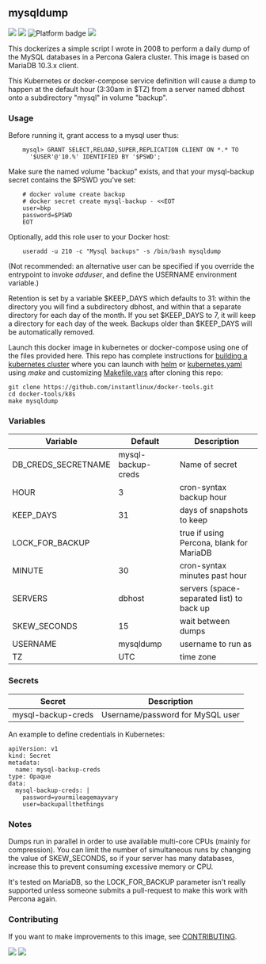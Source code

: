 ## mysqldump
[![](https://img.shields.io/docker/v/instantlinux/mysqldump?sort=date)](https://hub.docker.com/r/instantlinux/mysqldump/tags "Version badge") [![](https://img.shields.io/docker/image-size/instantlinux/mysqldump?sort=date)](https://github.com/instantlinux/docker-tools/tree/main/images/mysqldump "Image badge") ![](https://img.shields.io/badge/platform-amd64%20arm64%20arm%2Fv6%20arm%2Fv7-blue "Platform badge") [![](https://img.shields.io/badge/dockerfile-latest-blue)](https://gitlab.com/instantlinux/docker-tools/-/blob/main/images/mysqldump/Dockerfile "dockerfile")

This dockerizes a simple script I wrote in 2008 to perform a daily dump of
the MySQL databases in a Percona Galera cluster. This image is based on
MariaDB 10.3.x client.

This Kubernetes or docker-compose service definition will cause a dump to happen
at the default hour (3:30am in $TZ) from a server named dbhost onto
a subdirectory "mysql" in volume "backup".

### Usage
Before running it, grant access to a mysql user thus:
~~~
    mysql> GRANT SELECT,RELOAD,SUPER,REPLICATION CLIENT ON *.* TO
      '$USER'@'10.%' IDENTIFIED BY '$PSWD';
~~~
Make sure the named volume "backup" exists, and that
your mysql-backup secret contains the $PSWD you've set:
~~~
    # docker volume create backup
    # docker secret create mysql-backup - <<EOT
    user=bkp
    password=$PSWD
    EOT
~~~
Optionally, add this role user to your Docker host:
~~~
    useradd -u 210 -c "Mysql backups" -s /bin/bash mysqldump
~~~
(Not recommended: an alternative user can be specified if you override
the entrypoint to invoke _adduser_, and define the USERNAME environment
variable.)

Retention is set by a variable $KEEP_DAYS which defaults to 31: within
the directory you will find a subdirectory dbhost, and within that a
separate directory for each day of the month. If you set $KEEP_DAYS
to 7, it will keep a directory for each day of the week. Backups older
than $KEEP_DAYS will be automatically removed.

Launch this docker image in kubernetes or docker-compose using one of the
files provided here. This repo has complete instructions for
[building a kubernetes cluster](https://github.com/instantlinux/docker-tools/blob/main/k8s/README.md) where you can launch with [helm](https://github.com/instantlinux/docker-tools/tree/main/images/mysqldump/helm) or [kubernetes.yaml](https://github.com/instantlinux/docker-tools/blob/main/images/mysqldump/kubernetes.yaml) using _make_ and customizing [Makefile.vars](https://github.com/instantlinux/docker-tools/blob/main/k8s/Makefile.vars) after cloning this repo:
~~~
git clone https://github.com/instantlinux/docker-tools.git
cd docker-tools/k8s
make mysqldump
~~~

### Variables

| Variable | Default | Description |
| -------- | ------- | ----------- |
| DB_CREDS_SECRETNAME | mysql-backup-creds | Name of secret |
| HOUR | 3 |cron-syntax backup hour |
| KEEP_DAYS | 31 | days of snapshots to keep |
| LOCK_FOR_BACKUP | | true if using Percona, blank for MariaDB |
| MINUTE | 30 | cron-syntax minutes past hour |
| SERVERS | dbhost | servers (space-separated list) to back up |
| SKEW_SECONDS | 15 | wait between dumps |
| USERNAME | mysqldump | username to run as |
| TZ | UTC | time zone |

### Secrets

| Secret | Description |
| ------ | ----------- |
| mysql-backup-creds | Username/password for MySQL user |

An example to define credentials in Kubernetes:
```
apiVersion: v1
kind: Secret
metadata:
  name: mysql-backup-creds
type: Opaque
data:
  mysql-backup-creds: |
    password=yourmileagemayvary
    user=backupallthethings
```

### Notes

Dumps run in parallel in order to use available multi-core CPUs
(mainly for compression). You can limit the number of simultaneous
runs by changing the value of SKEW_SECONDS, so if your server has many
databases, increase this to prevent consuming excessive memory or CPU.

It's tested on MariaDB, so the LOCK_FOR_BACKUP parameter isn't really
supported unless someone submits a pull-request to make this work with
Percona again.

### Contributing

If you want to make improvements to this image, see [CONTRIBUTING](https://github.com/instantlinux/docker-tools/blob/main/CONTRIBUTING.md).

[![](https://img.shields.io/badge/license-Apache--2.0-red.svg)](https://choosealicense.com/licenses/apache-2.0/ "License badge") [![](https://img.shields.io/badge/code-mariadb%2Fserver%2Fclient-blue.svg)](https://github.com/mariadb/server/tree/10.3/client "Code repo")
